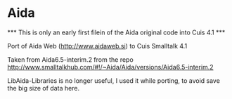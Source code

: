 Aida
====

*** This is only an early first filein of the Aida original code into Cuis 4.1 ***

Port of Aida Web (http://www.aidaweb.si) to Cuis Smalltalk 4.1

Taken from Aida6.5-interim.2 from the repo http://www.smalltalkhub.com/#!/~Aida/Aida/versions/Aida6.5-interim.2


LibAida-Libraries is no longer useful, I used it while porting, to avoid save the big size of data here.
